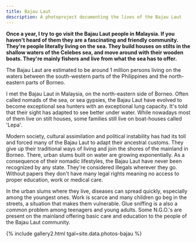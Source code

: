 ```yaml
---
title: Bajau Laut
description: A photoproject documenting the lives of the Bajau Laut
---
```


**Once a year, I try to go visit the Bajau Laut people in Malaysia. If you haven't heard of them they are a fascinating and friendly community. They're people literally living on the sea. They build houses on stilts in the shallow waters of the Celebes sea, and move around with their wooden boats. They're mainly fishers and live from what the sea has to offer.**

The Bajau Laut are estimated to be around 1 million persons living on the waters between the south-western parts of the Philippines and the north-eastern parts of Borneo.

I met the Bajau Laut in Malaysia, on the north-eastern side of Borneo. Often called nomads of the sea, or sea gypsies, the Bajau Laut have evolved to become exceptional sea hunters with an exceptional lung capacity. It's told that their sight has adapted to see better under water. While nowadays most of them live on stilt houses, some families still live on boat-houses called 'Lepa'.

Modern society, cultural assimilation and political instability has had its toll and forced many of the Bajau Laut to adapt their ancestral customs. They give up their traditional ways of living and join the shores of the mainland in Borneo. There, urban slums built on water are growing exponentially. As a consequence of their nomadic lifestyles, the Bajau Laut have never been recognized by any state. They're considered illegals wherever they go. Without papers they don't have many legal rights meaning no access to proper education, work or medical care.

In the urban slums where they live, diseases can spread quickly, especially among the youngest ones. Work is scarce and many children go beg in the streets, a situation that makes them vulnerable. Glue sniffing is a also a common problem among teenagers and young adults. Some N.G.O.'s are present on the mainland offering basic care and education to the people of the Bajau Laut community.

{% include gallery2.html tgal=site.data.photos-bajau %}
